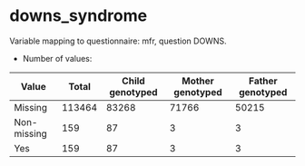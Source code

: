 # downs_syndrome
Variable mapping to questionnaire: mfr, question DOWNS.
- Number of values:

| Value | Total | Child genotyped | Mother genotyped | Father genotyped |
| ----- | ----- | --------------- | ---------------- | ---------------- |
| Missing | 113464 | 83268 | 71766 | 50215 |
| Non-missing | 159 | 87 | 3 | 3 |
| Yes | 159 | 87 | 3 |3 |



